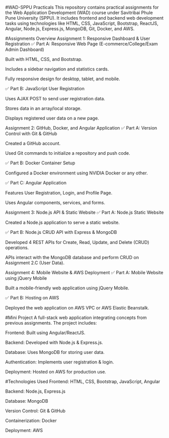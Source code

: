 #WAD-SPPU Practicals
This repository contains practical assignments for the Web Application Development (WAD) course under Savitribai Phule Pune University (SPPU). It includes frontend and backend web development tasks using technologies like HTML, CSS, JavaScript, Bootstrap, ReactJS, Angular, Node.js, Express.js, MongoDB, Git, Docker, and AWS.

#Assignments Overview
Assignment 1: Responsive Dashboard & User Registration
✅ Part A: Responsive Web Page (E-commerce/College/Exam Admin Dashboard)

Built with HTML, CSS, and Bootstrap.

Includes a sidebar navigation and statistics cards.

Fully responsive design for desktop, tablet, and mobile.

✅ Part B: JavaScript User Registration

Uses AJAX POST to send user registration data.

Stores data in an array/local storage.

Displays registered user data on a new page.

Assignment 2: GitHub, Docker, and Angular Application
✅ Part A: Version Control with Git & GitHub

Created a GitHub account.

Used Git commands to initialize a repository and push code.

✅ Part B: Docker Container Setup

Configured a Docker environment using NVIDIA Docker or any other.

✅ Part C: Angular Application

Features User Registration, Login, and Profile Page.

Uses Angular components, services, and forms.

Assignment 3: Node.js API & Static Website
✅ Part A: Node.js Static Website

Created a Node.js application to serve a static website.

✅ Part B: Node.js CRUD API with Express & MongoDB

Developed 4 REST APIs for Create, Read, Update, and Delete (CRUD) operations.

APIs interact with the MongoDB database and perform CRUD on Assignment 2.C (User Data).

Assignment 4: Mobile Website & AWS Deployment
✅ Part A: Mobile Website using jQuery Mobile

Built a mobile-friendly web application using jQuery Mobile.

✅ Part B: Hosting on AWS

Deployed the web application on AWS VPC or AWS Elastic Beanstalk.

#Mini Project
A full-stack web application integrating concepts from previous assignments. The project includes:

Frontend: Built using Angular/ReactJS.

Backend: Developed with Node.js & Express.js.

Database: Uses MongoDB for storing user data.

Authentication: Implements user registration & login.

Deployment: Hosted on AWS for production use.

#Technologies Used
Frontend: HTML, CSS, Bootstrap, JavaScript, Angular

Backend: Node.js, Express.js

Database: MongoDB

Version Control: Git & GitHub

Containerization: Docker

Deployment: AWS
